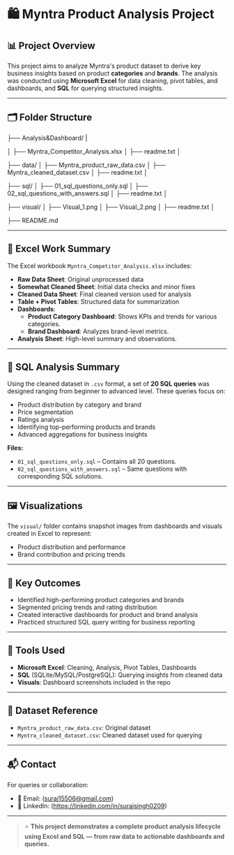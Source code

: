 # 🛍️ Myntra Product Analysis Project

## 📊 Project Overview

This project aims to analyze Myntra's product dataset to derive key business insights based on product **categories** and **brands**. The analysis was conducted using **Microsoft Excel** for data cleaning, pivot tables, and dashboards, and **SQL** for querying structured insights.

---

## 🗂️ Folder Structure

├── Analysis&Dashboard/
|

│ ├── Myntra_Competitor_Analysis.xlsx
│ ├── readme.txt
│

├── data/
│ ├── Myntra_product_raw_data.csv
│ ├── Myntra_cleaned_dataset.csv
│ ├── readme.txt
│

├── sql/
│ ├── 01_sql_questions_only.sql
│ ├── 02_sql_questions_with_answers.sql
│ ├── readme.txt
│

├── visual/
│ ├── Visual_1.png
│ ├── Visual_2.png
│ ├── readme.txt
│

├── README.md


---

## 🧹 Excel Work Summary

The Excel workbook `Myntra_Competitor_Analysis.xlsx` includes:

- **Raw Data Sheet**: Original unprocessed data
- **Somewhat Cleaned Sheet**: Initial data checks and minor fixes
- **Cleaned Data Sheet**: Final cleaned version used for analysis
- **Table + Pivot Tables**: Structured data for summarization
- **Dashboards**:
  - **Product Category Dashboard**: Shows KPIs and trends for various categories.
  - **Brand Dashboard**: Analyzes brand-level metrics.
- **Analysis Sheet**: High-level summary and observations.

---

## 🧠 SQL Analysis Summary

Using the cleaned dataset in `.csv` format, a set of **20 SQL queries** was designed ranging from beginner to advanced level. These queries focus on:

- Product distribution by category and brand
- Price segmentation
- Ratings analysis
- Identifying top-performing products and brands
- Advanced aggregations for business insights

**Files:**
- `01_sql_questions_only.sql` – Contains all 20 questions.
- `02_sql_questions_with_answers.sql` – Same questions with corresponding SQL solutions.

---

## 🖼️ Visualizations

The `visual/` folder contains snapshot images from dashboards and visuals created in Excel to represent:

- Product distribution and performance
- Brand contribution and pricing trends

---

## 🚀 Key Outcomes

- Identified high-performing product categories and brands
- Segmented pricing trends and rating distribution
- Created interactive dashboards for product and brand analysis
- Practiced structured SQL query writing for business reporting

---

## 📌 Tools Used

- **Microsoft Excel**: Cleaning, Analysis, Pivot Tables, Dashboards
- **SQL** (SQLite/MySQL/PostgreSQL): Querying insights from cleaned data
- **Visuals**: Dashboard screenshots included in the repo

---

## 📁 Dataset Reference

- `Myntra_product_raw_data.csv`: Original dataset
- `Myntra_cleaned_dataset.csv`: Cleaned dataset used for querying

---

## 📬 Contact

For queries or collaboration:
- 📧 Email: (suraj15506@gmail.com)
- 💼 LinkedIn: (https://linkedin.com/in/surajsingh0209)

---

> ⭐ **This project demonstrates a complete product analysis lifecycle using Excel and SQL — from raw data to actionable dashboards and queries.**
